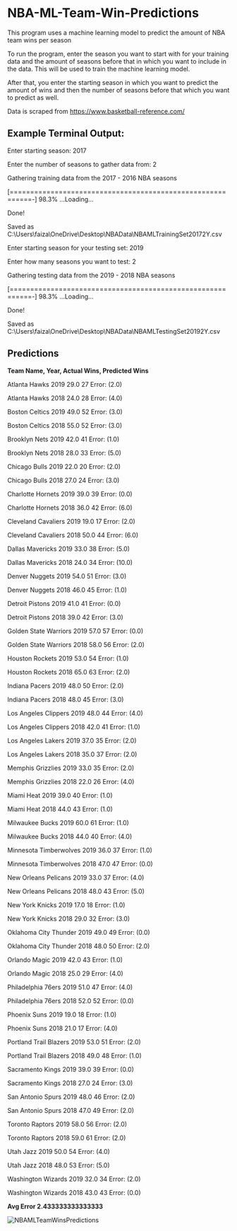 # NBA-ML-Team-Win-Predictions
This program uses a machine learning model to predict the amount of NBA team wins per season

To run the program, enter the season you want to start with for your training data and the amount of seasons 
before that in which you want to include in the data. This will be used to train the machine learning model.

After that, you enter the starting season in which you want to predict the amount of wins and then the number of 
seasons before that which you want to predict as well. 

Data is scraped from https://www.basketball-reference.com/


## **Example Terminal Output:** 

Enter starting season: 2017 

Enter the number of seasons to gather data from: 2

Gathering training data from the 2017 - 2016 NBA seasons

[===========================================================-] 98.3% ...Loading...

Done!

Saved as C:\Users\faiza\OneDrive\Desktop\NBAData\NBAMLTrainingSet20172Y.csv

Enter starting season for your testing set: 2019

Enter how many seasons you want to test: 2

Gathering testing data from the 2019 - 2018 NBA seasons

[===========================================================-] 98.3% ...Loading...

Done!

Saved as C:\Users\faiza\OneDrive\Desktop\NBAData\NBAMLTestingSet20192Y.csv


## **Predictions** 

**Team Name, Year, Actual Wins, Predicted Wins**

Atlanta Hawks 2019 29.0 27 Error: (2.0)

Atlanta Hawks 2018 24.0 28 Error: (4.0)

Boston Celtics 2019 49.0 52 Error: (3.0)

Boston Celtics 2018 55.0 52 Error: (3.0)

Brooklyn Nets 2019 42.0 41 Error: (1.0)

Brooklyn Nets 2018 28.0 33 Error: (5.0)

Chicago Bulls 2019 22.0 20 Error: (2.0)

Chicago Bulls 2018 27.0 24 Error: (3.0)

Charlotte Hornets 2019 39.0 39 Error: (0.0)

Charlotte Hornets 2018 36.0 42 Error: (6.0)

Cleveland Cavaliers 2019 19.0 17 Error: (2.0)

Cleveland Cavaliers 2018 50.0 44 Error: (6.0)

Dallas Mavericks 2019 33.0 38 Error: (5.0)

Dallas Mavericks 2018 24.0 34 Error: (10.0)

Denver Nuggets 2019 54.0 51 Error: (3.0)

Denver Nuggets 2018 46.0 45 Error: (1.0)

Detroit Pistons 2019 41.0 41 Error: (0.0)

Detroit Pistons 2018 39.0 42 Error: (3.0)

Golden State Warriors 2019 57.0 57 Error: (0.0)

Golden State Warriors 2018 58.0 56 Error: (2.0)

Houston Rockets 2019 53.0 54 Error: (1.0)

Houston Rockets 2018 65.0 63 Error: (2.0)

Indiana Pacers 2019 48.0 50 Error: (2.0)

Indiana Pacers 2018 48.0 45 Error: (3.0)

Los Angeles Clippers 2019 48.0 44 Error: (4.0)

Los Angeles Clippers 2018 42.0 41 Error: (1.0)

Los Angeles Lakers 2019 37.0 35 Error: (2.0)

Los Angeles Lakers 2018 35.0 37 Error: (2.0)

Memphis Grizzlies 2019 33.0 35 Error: (2.0)

Memphis Grizzlies 2018 22.0 26 Error: (4.0)

Miami Heat 2019 39.0 40 Error: (1.0)

Miami Heat 2018 44.0 43 Error: (1.0)

Milwaukee Bucks 2019 60.0 61 Error: (1.0)

Milwaukee Bucks 2018 44.0 40 Error: (4.0)

Minnesota Timberwolves 2019 36.0 37 Error: (1.0)

Minnesota Timberwolves 2018 47.0 47 Error: (0.0)

New Orleans Pelicans 2019 33.0 37 Error: (4.0)

New Orleans Pelicans 2018 48.0 43 Error: (5.0)

New York Knicks 2019 17.0 18 Error: (1.0)

New York Knicks 2018 29.0 32 Error: (3.0)

Oklahoma City Thunder 2019 49.0 49 Error: (0.0)

Oklahoma City Thunder 2018 48.0 50 Error: (2.0)

Orlando Magic 2019 42.0 43 Error: (1.0)

Orlando Magic 2018 25.0 29 Error: (4.0)

Philadelphia 76ers 2019 51.0 47 Error: (4.0)

Philadelphia 76ers 2018 52.0 52 Error: (0.0)

Phoenix Suns 2019 19.0 18 Error: (1.0)

Phoenix Suns 2018 21.0 17 Error: (4.0)

Portland Trail Blazers 2019 53.0 51 Error: (2.0)

Portland Trail Blazers 2018 49.0 48 Error: (1.0)

Sacramento Kings 2019 39.0 39 Error: (0.0)

Sacramento Kings 2018 27.0 24 Error: (3.0)

San Antonio Spurs 2019 48.0 46 Error: (2.0)

San Antonio Spurs 2018 47.0 49 Error: (2.0)

Toronto Raptors 2019 58.0 56 Error: (2.0)

Toronto Raptors 2018 59.0 61 Error: (2.0)

Utah Jazz 2019 50.0 54 Error: (4.0)

Utah Jazz 2018 48.0 53 Error: (5.0)

Washington Wizards 2019 32.0 34 Error: (2.0)

Washington Wizards 2018 43.0 43 Error: (0.0)

**Avg Error 2.433333333333333**

![NBAMLTeamWinsPredictions](https://user-images.githubusercontent.com/43652410/78718954-2287d480-78f1-11ea-994e-1dcaeb6b659d.png)
